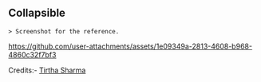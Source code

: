 ## Collapsible

    > Screenshot for the reference.

https://github.com/user-attachments/assets/1e09349a-2813-4608-b968-4860c32f7bf3


Credits:- [Tirtha Sharma](https://github.com/genze121 "Tirtha Sharma")
